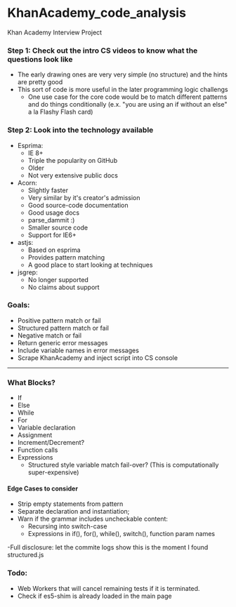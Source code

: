 KhanAcademy_code_analysis
=========================

Khan Academy Interview Project

### Step 1: Check out the intro CS videos to know what the questions look like
- The early drawing ones are very very simple (no structure) and the hints are pretty good
- This sort of code is more useful in the later programming logic challengs
  - One use case for the core code would be to match different patterns and do things conditionally (e.x. "you are using an if without an else" a la Flashy Flash card)
  
### Step 2: Look into the technology available
- Esprima:
  - IE 8+
  - Triple the popularity on GitHub
  - Older
  - Not very extensive public docs
- Acorn: 
  - Slightly faster
  - Very similar by it's creator's admission
  - Good source-code documentation
  - Good usage docs
  - parse_dammit :)
  - Smaller source code
  - Support for IE6+
- astjs:
  - Based on esprima
  - Provides pattern matching
  - A good place to start looking at techniques
- jsgrep:
  - No longer supported
  - No claims about support
  
### Goals:
- Positive pattern match or fail
- Structured pattern match or fail
- Negative match or fail
- Return generic error messages
- Include variable names in error messages
- Scrape KhanAcademy and inject script into CS console


-----------------------------
### What Blocks?
- If
- Else
- While
- For
- Variable declaration
- Assignment
- Increment/Decrement?
- Function calls
- Expressions
  - Structured style variable match fail-over? (This is computationally super-expensive)

#### Edge Cases to consider
- Strip empty statements from pattern
- Separate declaration and instantiation;
- Warn if the grammar includes uncheckable content:
    - Recursing into switch-case
    - Expressions in if(), for(), while(), switch(), function param names

-Full disclosure: let the commite logs show this is the moment I found structured.js

### Todo:
- Web Workers that will cancel remaining tests if it is terminated.
- Check if es5-shim is already loaded in the main page

